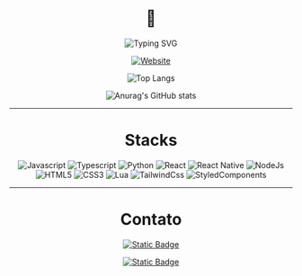 <div align="center">

# 👋

![Typing SVG](https://readme-typing-svg.demolab.com?font=Source+Code+Pro&size=40&duration=1750&pause=500&color=628FDB&background=1a1b27&center=true&vCenter=true&multiline=true&repeat=false&width=435&height=135&lines=Ol%C3%A1%2C;Bem+vindo!)

[![Website](https://img.shields.io/website?url=https%3A%2F%2Frodrigoherzog.github.io%2Fportfolio%2F&style=for-the-badge&label=Portfolio&labelColor=2B3752&link=https%3A%2F%2Frodrigoherzog.github.io%2Fportfolio%2F)](https://rodrigoherzog.github.io/portfolio/)

![Top Langs](https://github-readme-stats.vercel.app/api/top-langs/?username=RodrigoHerzog&theme=tokyonight&layout=compact&hide_border=true)

![Anurag's GitHub stats](https://github-readme-stats.vercel.app/api?username=RodrigoHerzog&show_icons=true&theme=tokyonight&hide_rank=true&show_icons=true&hide_border=true)

---

# Stacks

![Javascript](https://img.shields.io/badge/JavaScript-F7DF1E?style=for-the-badge&logo=javascript&logoColor=black)
![Typescript](https://img.shields.io/badge/TypeScript-007ACC?style=for-the-badge&logo=typescript&logoColor=white)
![Python](https://img.shields.io/badge/Python-14354C?style=for-the-badge&logo=python&logoColor=white)
![React](https://img.shields.io/badge/React-20232A?style=for-the-badge&logo=react&logoColor=61DAFB)
![React Native](https://img.shields.io/badge/React_Native-20232A?style=for-the-badge&logo=react&logoColor=61DAFB)
![NodeJs](https://img.shields.io/badge/Node.js-43853D?style=for-the-badge&logo=node.js&logoColor=white)
![HTML5](https://img.shields.io/badge/HTML5-E34F26?style=for-the-badge&logo=html5&logoColor=white)
![CSS3](https://img.shields.io/badge/CSS3-1572B6?style=for-the-badge&logo=css3&logoColor=white)
![Lua](https://img.shields.io/badge/Lua-2C2D72?style=for-the-badge&logo=lua&logoColor=white)
![TailwindCss](https://img.shields.io/badge/Tailwind_CSS-38B2AC?style=for-the-badge&logo=tailwind-css&logoColor=white)
![StyledComponents](https://img.shields.io/badge/styled--components-DB7093?style=for-the-badge&logo=styled-components&logoColor=white)

---
  
# Contato

<a href="mailto:rodrigo.h.g.dev@gmail.com">![Static Badge](https://img.shields.io/badge/Gmail-D14836?style=for-the-badge&logo=gmail&label=rodrigo.h.g.dev%40gmail.com&labelColor=2B3752)
</a>

[![Static Badge](https://img.shields.io/badge/LinkedIn-0077B5?style=for-the-badge&logo=LinkedIn&labelColor=2B3752&link=https%3A%2F%2Fwww.linkedin.com%2Fin%2Frodrigohg-dev%2F)](https://www.linkedin.com/in/rodrigohg-dev/)

</div>
